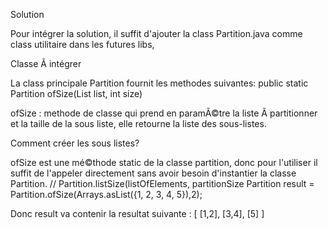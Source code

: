
Solution

Pour intégrer la solution, il suffit d'ajouter la class Partition.java comme class utilitaire dans les futures libs, 

Classe Ã  intégrer

La class principale Partition fournit les methodes suivantes:
public static <T> Partition<T> ofSize(List<T> list, int size)

ofSize : methode de classe qui prend en paramÃ©tre la liste Ã  partitionner et la taille de la sous liste, elle retourne la liste des sous-listes.

Comment créer les sous listes?

ofSize est une mé©thode static de la classe partition, donc pour l'utiliser il suffit de l'appeler directement sans avoir besoin d'instantier la classe Partition.
// Partition.listSize(listOfElements, partitionSize
Partition<Integer> result = Partition.ofSize(Arrays.asList({1, 2, 3, 4, 5}),2);

Donc result va contenir la resultat suivante : 
 [ [1,2], [3,4], [5] ]


 
